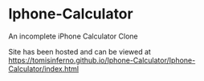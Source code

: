 # Iphone-Calculator
An incomplete iPhone Calculator Clone

Site has been hosted and can be viewed at https://tomisinferno.github.io/Iphone-Calculator/Iphone-Calculator/index.html
